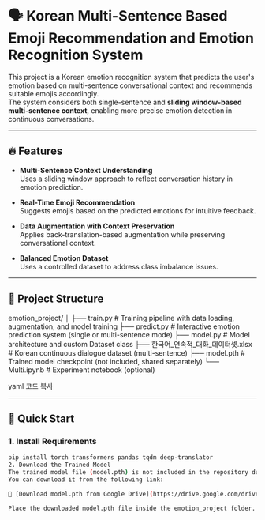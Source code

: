 # 🗣️ Korean Multi-Sentence Based Emoji Recommendation and Emotion Recognition System

This project is a Korean emotion recognition system that predicts the user's emotion based on multi-sentence conversational context and recommends suitable emojis accordingly.  
The system considers both single-sentence and **sliding window-based multi-sentence context**, enabling more precise emotion detection in continuous conversations.

---

## 🔥 Features

- **Multi-Sentence Context Understanding**  
  Uses a sliding window approach to reflect conversation history in emotion prediction.

- **Real-Time Emoji Recommendation**  
  Suggests emojis based on the predicted emotions for intuitive feedback.

- **Data Augmentation with Context Preservation**  
  Applies back-translation-based augmentation while preserving conversational context.

- **Balanced Emotion Dataset**  
  Uses a controlled dataset to address class imbalance issues.

---

## 📁 Project Structure

emotion_project/
│
├── train.py # Training pipeline with data loading, augmentation, and model training
├── predict.py # Interactive emotion prediction system (single or multi-sentence mode)
├── model.py # Model architecture and custom Dataset class
├── 한국어_연속적_대화_데이터셋.xlsx # Korean continuous dialogue dataset (multi-sentence)
├── model.pth # Trained model checkpoint (not included, shared separately)
└── Multi.ipynb # Experiment notebook (optional)

yaml
코드 복사

---

## 🚀 Quick Start

### 1. Install Requirements

```bash
pip install torch transformers pandas tqdm deep-translator
2. Download the Trained Model
The trained model file (model.pth) is not included in the repository due to size limitations.
You can download it from the following link:

🔗 [Download model.pth from Google Drive](https://drive.google.com/drive/folders/1g38VyXJsgSvHvLEvTw7WUuU6yvAG8Tac?usp=drive_link)

Place the downloaded model.pth file inside the emotion_project folder.

